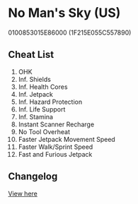 # No Man's Sky (US)
0100853015E86000 (1F215E055C557890)

## Cheat List
1. OHK
1. Inf. Shields
1. Inf. Health Cores
1. Inf. Jetpack
1. Inf. Hazard Protection
1. Inf. Life Support
1. Inf. Stamina
1. Instant Scanner Recharge
1. No Tool Overheat
1. Faster Jetpack Movement Speed
1. Faster Walk/Sprint Speed
1. Fast and Furious Jetpack

## Changelog
[View here](./CHANGELOG.md)